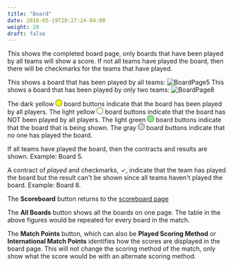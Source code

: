 ```yaml
---
title: "Board"
date: 2018-05-19T20:27:24-04:00
weight: 20
draft: false
---
```


This shows the completed board page, only boards that have been played by all teams will show a score.  If not all teams have played the board, then there will be checkmarks for the teams that have played.

This shows a board that has been played by all teams:
![BoardPage5](../images/gen/Duplicate/BoardPage5.png)
This shows a board that has been played by only two teams:
![BoardPage8](../images/gen/Duplicate/BoardPage8.png)

The dark yellow
<svg width="15.00" height="15.00" viewBox="-10.1 -10.1 20.2 20.2" class="piechart" style="display: inline-block;">
  <circle cx="0" cy="0" r="10" fill="yellow" stroke="black" stroke-width="1"></circle>
</svg>
board buttons indicate that the board has been played by all players.
The light yellow
<svg width="15.00" height="15.00" viewBox="-10.1 -10.1 20.2 20.2" class="piechart" style="display: inline-block;">
  <circle cx="0" cy="0" r="10" fill="lightyellow" stroke="black" stroke-width="1" stroke="black" stroke-width="1"></circle>
</svg>
board buttons indicate that the board has NOT been played by all players.
The light green
<svg width="15.00" height="15.00" viewBox="-10.1 -10.1 20.2 20.2" class="piechart" style="display: inline-block;">
  <circle cx="0" cy="0" r="10" fill="lightgreen" stroke="black" stroke-width="1"></circle>
</svg>
board buttons indicate that the board that is being shown.
The gray
<svg width="15.00" height="15.00" viewBox="-10.1 -10.1 20.2 20.2" class="piechart" style="display: inline-block;">
  <circle cx="0" cy="0" r="10" fill="rgb(210,210,210)" stroke="black" stroke-width="1"></circle>
</svg>
board buttons indicate that no one has played the board.

If all teams have played the board, then the contracts and results are shown.  Example: Board 5.

A contract of *played* and checkmarks, &#x2713;, indicate that the team has played the board but the result can't be shown since all teams haven't played the board.  Example: Board 8.

The **Scoreboard** button returns to the [scoreboard page](scoreboardcomplete.html)

The **All Boards** button shows all the boards on one page.  The table in the above figures would be repeated for every board in the match.

The **Match Points** button, which can also be **Played Scoring Method** or **International Match Points** identifies how the scores are displayed in the board page.  This will not change the scoring method of the match, only show what the score would be with an alternate scoring method.
